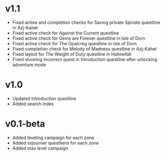 # v1.1

- Fixed active and completion checks for Saving private Spindle questline in Azj-Kahet
- Fixed active check for Against the Current questline
- Fixed active check for Gems are Forever questline in Isle of Dorn
- Fixed active check for The Opalcreg questline in Isle of Dorn
- Fixed completion check for Melody of Madness questline in Azj-Kahet
- Fixed layout for The Weight of Duty questline in Hallowfall
- Fixed showing incorrect quest in Introduction questline after unlocking adventure mode

# v1.0

- Updated Introduction questline
- Added search index

# v0.1-beta

- Added leveling campaign for each zone
- Added sojourner questliens for each zone
- Added max level campaign
